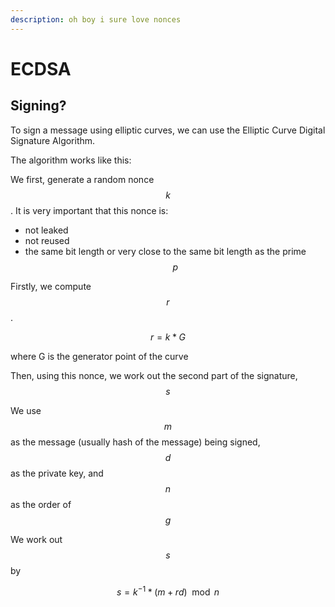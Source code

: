 ```yaml
---
description: oh boy i sure love nonces
---
```


# ECDSA

## Signing?

To sign a message using elliptic curves, we can use the Elliptic Curve Digital Signature Algorithm.

The algorithm works like this:

We first, generate a random nonce $$k$$. It is very important that this nonce is:

- not leaked
- not reused
- the same bit length or very close to the same bit length as the prime $$p$$

Firstly, we compute $$r$$.

$$
r = k * G
$$

where G is the generator point of the curve

Then, using this nonce, we work out the second part of the signature, $$s$$

We use $$m$$ as the message (usually hash of the message) being signed, $$d$$ as the private key, and $$n$$ as the order of $$g$$

We work out $$s$$ by

$$
s = k^{-1} * (m + rd) \mod n
$$
